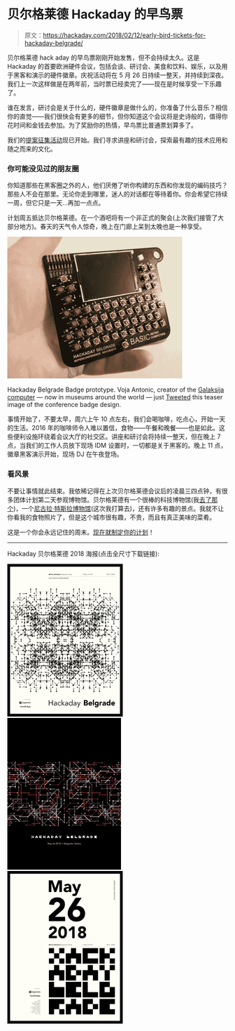 # 贝尔格莱德 Hackaday 的早鸟票

> 原文：<https://hackaday.com/2018/02/12/early-bird-tickets-for-hackaday-belgrade/>

贝尔格莱德 hack aday 的早鸟票刚刚开始发售，但不会持续太久。这是 Hackaday 的首要欧洲硬件会议，包括会谈、研讨会、美食和饮料、娱乐，以及用于黑客和演示的硬件徽章。庆祝活动将在 5 月 26 日持续一整天，并持续到深夜。我们上一次这样做是在两年前，当时票已经卖完了——现在是时候享受一下乐趣了。

谁在发言，研讨会是关于什么的，硬件徽章是做什么的，你准备了什么音乐？相信你的直觉——我们很快会有更多的细节，但你知道这个会议将是史诗般的，值得你花时间和金钱去参加。为了奖励你的热情，早鸟票比普通票划算多了。

我们的[提案征集活动](https://docs.google.com/forms/d/e/1FAIpQLSfyaf-BT1ZYO75KBd-9vlSRAiDpeW_Y4tkA5KTWKrEAmT9Muw/viewform)现已开始。我们寻求讲座和研讨会，探索最有趣的技术应用和随之而来的文化。

### 你可能没见过的朋友圈

你知道那些在黑客圈之外的人，他们厌倦了听你构建的东西和你发现的编码技巧？那些人不会在那里。无论你走到哪里，迷人的对话都在等待着你。你会希望它持续一周，但它只是一天…再加一点点。

计划周五抵达贝尔格莱德。在一个酒吧将有一个非正式的聚会(上次我们接管了大部分地方)。春天的天气令人惊奇，晚上在门廊上呆到太晚也是一种享受。

[![](img/0391fed6e2e137a4e753757e0535b87a.png)](https://hackaday.com/wp-content/uploads/2018/02/2018-hackaday-belgrade-badge-front-teaser.jpg)

Hackaday Belgrade Badge prototype. Voja Antonic, creator of the [Galaksija computer](https://en.wikipedia.org/wiki/Galaksija_(computer)) — now in museums around the world — just [Tweeted](https://twitter.com/Voja_Antonic/status/961134402670661632) this teaser image of the conference badge design.

事情开始了，不要太早，周六上午 10 点左右，我们会喝咖啡，吃点心，开始一天的生活。2016 年的咖啡师令人难以置信，食物——午餐和晚餐——也是如此。这些便利设施环绕着会议大厅的社交区。讲座和研讨会将持续一整天，但在晚上 7 点，当我们的工作人员放下现场 IDM 设置时，一切都是关于黑客的。晚上 11 点，徽章黑客演示开始，现场 DJ 在午夜登场。

### 看风景

不要让事情就此结束。我依稀记得在上次贝尔格莱德会议后的凌晨三四点钟，有很多团体计划第二天参观博物馆。贝尔格莱德有一个很棒的科技博物馆(我[去了那个](https://hackaday.com/2016/04/26/belgrade-experience-mikroelektronika-museums-and-fpga-computing/))，一个[尼古拉·特斯拉博物馆](https://en.wikipedia.org/wiki/Nikola_Tesla_Museum)(这次我打算去)，还有许多有趣的景点。我就不让你看我的食物照片了，但是这个城市很有趣，不贵，而且有真正美味的菜肴。

这是一个你会永远记住的周末。[现在就制定你的计划](https://www.eventbrite.com/e/hackaday-belgrade-2018-tickets-42286732756)！

* * *

Hackaday 贝尔格莱德 2018 海报(点击全尺寸下载链接):

 [![HackadayBelgrade_2](img/0acb0cbe7f5c068273b48bebbd64f169.png "HackadayBelgrade_2")](https://hackaday.com/2018/02/12/early-bird-tickets-for-hackaday-belgrade/hackadaybelgrade_2/)  [![HackadayBelgrade2018V1-01](img/b9d570155d411e9de02126c229c9ed7a.png "HackadayBelgrade2018V1-01")](https://hackaday.com/2018/01/22/hackaday-belgrade-call-for-proposals-now-open/hackadaybelgrade2018v1-01/)  [![HackadayBelgrade_1_1](img/7d6948ea072e9146432022b03f2312ac.png "HackadayBelgrade_1_1")](https://hackaday.com/2018/02/12/early-bird-tickets-for-hackaday-belgrade/hackadaybelgrade_1_1/)